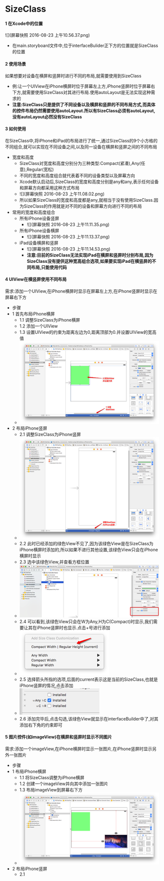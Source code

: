# SizeClass
#### 1 在Xcode中的位置
![](屏幕快照 2016-08-23 上午10.56.37.png)
- 在main.storyboard文件中,位于interfaceBulider正下方的位置就是SizeClass的位置

#### 2 使用场景
如果想要对设备在横屏和竖屏时进行不同的布局,就需要使用到SizeClass
- 例:让一个UIView在iPhone横屏时位于屏幕左上方,iPhone竖屏时位于屏幕右下方,就需要使用SizeClass对其进行布局.使用autoLayout是无法实现这种需求的
- **注意:SizeClass只是提供了不同设备以及横屏和竖屏的不同布局方式,而具体的控件布局仍然需要使用autoLayout.所以有SizeClass必须有autoLayout,没有autoLayout必然没有SizeClass**

#### 3 如何使用
在SizeClass中,将iPhone和iPad的布局进行了统一,通过SizeClass的9个小方格的不同组合,就可以实现在不同设备之间,以及同一设备在横屏和竖屏之间的不同布局
- 宽度和高度
  - SizeClass对宽度和高度分别分为三种类型:Compact(紧凑),Any(任意),Regular(宽松)
  - 不同的宽度和高度组合就代表着不同的设备类型以及屏幕方向
  - Xcode默认启动后,SizeClass的宽度和高度分别是any和any,表示任何设备和屏幕方向都采用这种方式布局
  - ![](屏幕快照 2016-08-23 上午11.08.02.png)
  - 所以如果SizeClass的宽度和高度都是any,就相当于没有使用SizeClass.因为SizeClass的作用就是对不同的设备和屏幕方向进行不同的布局
- 常用的宽度和高度组合
  - 所有iPhone设备竖屏
    - ![](屏幕快照 2016-08-23 上午11.11.35.png)
  - 所有iPhone设备横屏
    - ![](屏幕快照 2016-08-23 上午11.13.37.png)
  - iPad设备横屏和竖屏
    - ![](屏幕快照 2016-08-23 上午11.14.53.png)
    - **注意:目前的SizeClass无法实现iPad在横屏和竖屏时分别布局,因为SizeClass没有提供这种宽高组合选项,如果要实现iPad在横竖屏的不同布局,只能使用代码**

#### 4 UIView在横竖屏使用不同布局
需求:添加一个UIView,在iPhone横屏时显示在屏幕左上方,在iPhone竖屏时显示在屏幕右下方
- 步骤
- 1 首先布局iPhone横屏
  - 1.1 调整SizeClass为iPhone横屏
  - 1.2 添加一个UIView
  - 1.3 设置UIView的约束为距离左边为0,距离顶部为0.并设置UIView的宽高值
  - ![](Snip20160823_7.png)
- 2 布局iPhone竖屏
  - 2.1 调整SizeClass为iPhone竖屏
  - ![](Snip20160823_8.png)
  - 2.2 此时已经添加的绿色View不见了,因为该绿色View是在SizeClass为iPhone横屏时添加的,所以如果不进行其他设置,该绿色View只会在iPhone横屏时显示
  - 2.3 选中该绿色View,并查看方框位置
  - ![](Snip20160823_9.png)
  - 2.4 可以看到,该绿色View只会在W为Any,H为C(Compact)时显示,我们需要让其在iPhone竖屏时也显示.点击+号进行添加
  - ![](Snip20160823_10.png)
  - 2.5 选择箭头所指的选项,后面的current表示这是当前的SizeClass,也就是iPhone竖屏的情况,点击添加
  - ![](Snip20160823_11.png)
  - 2.6 添加完毕后,点击勾选,该绿色View就显示在interfaceBuilder中了,对其添加右下角的约束即可

#### 5 图片控件(如imageView)在横屏和竖屏时显示不同图片
需求:添加一个imageView,在iPhone横屏时显示一张图片,在iPhone竖屏时显示另外一张图片
- 步骤
- 1 布局iPhone横屏
  - 1.1 将SizeClass调整为iPhone横屏
  - 1.2 创建一个imageView并向其中添加一张图片
  - 1.3 布局imageView到屏幕右下方
  - ![](Snip20160823_12.png)
- 2 布局iPhone竖屏
  - 2.1 